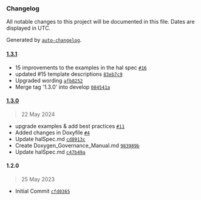 ### Changelog

All notable changes to this project will be documented in this file. Dates are displayed in UTC.

Generated by [`auto-changelog`](https://github.com/CookPete/auto-changelog).

#### [1.3.1](https://github.com/rdkcentral/hal-doxygen/compare/1.3.0...1.3.1)

- 15 improvements to the examples in the hal spec [`#16`](https://github.com/rdkcentral/hal-doxygen/pull/16)
- updated #15 template descriptions [`83eb7c9`](https://github.com/rdkcentral/hal-doxygen/commit/83eb7c90088bebcab2a71ae3189c73302bcfc6aa)
- Upgraded wording [`afb8252`](https://github.com/rdkcentral/hal-doxygen/commit/afb8252c881f904cd9fe93fa6505f25c6e0b3ef1)
- Merge tag '1.3.0' into develop [`084541a`](https://github.com/rdkcentral/hal-doxygen/commit/084541aefa4d3604b9661fecea174b2fc685d3a1)

#### [1.3.0](https://github.com/rdkcentral/hal-doxygen/compare/1.2.0...1.3.0)

> 22 May 2024

- upgrade examples & add best practices [`#11`](https://github.com/rdkcentral/hal-doxygen/pull/11)
- Added changes in Doxyfile [`#4`](https://github.com/rdkcentral/hal-doxygen/pull/4)
- Update halSpec.md [`cd8913c`](https://github.com/rdkcentral/hal-doxygen/commit/cd8913cf000142086bdb98633fe2212e95e8edbb)
- Create Doxygen_Governance_Manual.md [`983989b`](https://github.com/rdkcentral/hal-doxygen/commit/983989b67fb6cb4de60362865e4ff8370826db93)
- Update halSpec.md [`c47b49a`](https://github.com/rdkcentral/hal-doxygen/commit/c47b49a80e0f2aae156d7af52ce6f93d8e3b390b)

#### 1.2.0

> 25 May 2023

- Initial Commit [`cfd0365`](https://github.com/rdkcentral/hal-doxygen/commit/cfd03653d1bbdb88efa6cf47277aa9eeba4f5fae)
